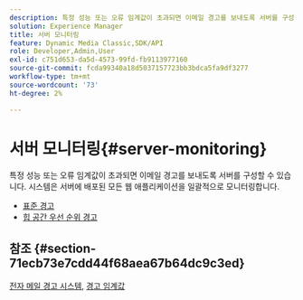 ```yaml
---
description: 특정 성능 또는 오류 임계값이 초과되면 이메일 경고를 보내도록 서버를 구성할 수 있습니다. 시스템은 서버에 배포된 모든 웹 애플리케이션을 일괄적으로 모니터링합니다.
solution: Experience Manager
title: 서버 모니터링
feature: Dynamic Media Classic,SDK/API
role: Developer,Admin,User
exl-id: c751d653-da5d-4573-99fd-fb9113977160
source-git-commit: fcda99340a18d5037157723bb3bdca5fa9df3277
workflow-type: tm+mt
source-wordcount: '73'
ht-degree: 2%

---
```


# 서버 모니터링{#server-monitoring}

특정 성능 또는 오류 임계값이 초과되면 이메일 경고를 보내도록 서버를 구성할 수 있습니다. 시스템은 서버에 배포된 모든 웹 애플리케이션을 일괄적으로 모니터링합니다.

* [표준 경고](r-standard-alerts.md)
* [힙 공간 우선 순위 경고](c-heap-space-priority-alert.md)

## 참조 {#section-71ecb73e7cdd44f68aea67b64dc9c3ed}

[전자 메일 경고 시스템](../../../../is-api/image-serving-api-ref/c-configuration-and-administration/c-server-settings/r-monitoring-and-alerting-system.md#reference-4b604b5f8b014ecca89cf55d8ebb2d39), [경고 임계값](../../../../is-api/image-serving-api-ref/c-configuration-and-administration/c-server-settings/r-alert-thresholds.md#reference-a77d3f92f456419a878bf18782d38922)
